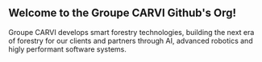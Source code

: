 ## Welcome to the Groupe CARVI Github's Org!

Groupe CARVI develops smart forestry technologies, building the next era of forestry for our clients and partners through AI, advanced robotics and higly performant software systems.
